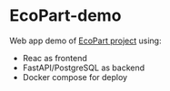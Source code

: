 # EcoPart-demo

Web app demo of [EcoPart project](https://ecopart.obs-vlfr.fr/) using:
 + Reac as frontend
 + FastAPI/PostgreSQL as backend
 + Docker compose for deploy
